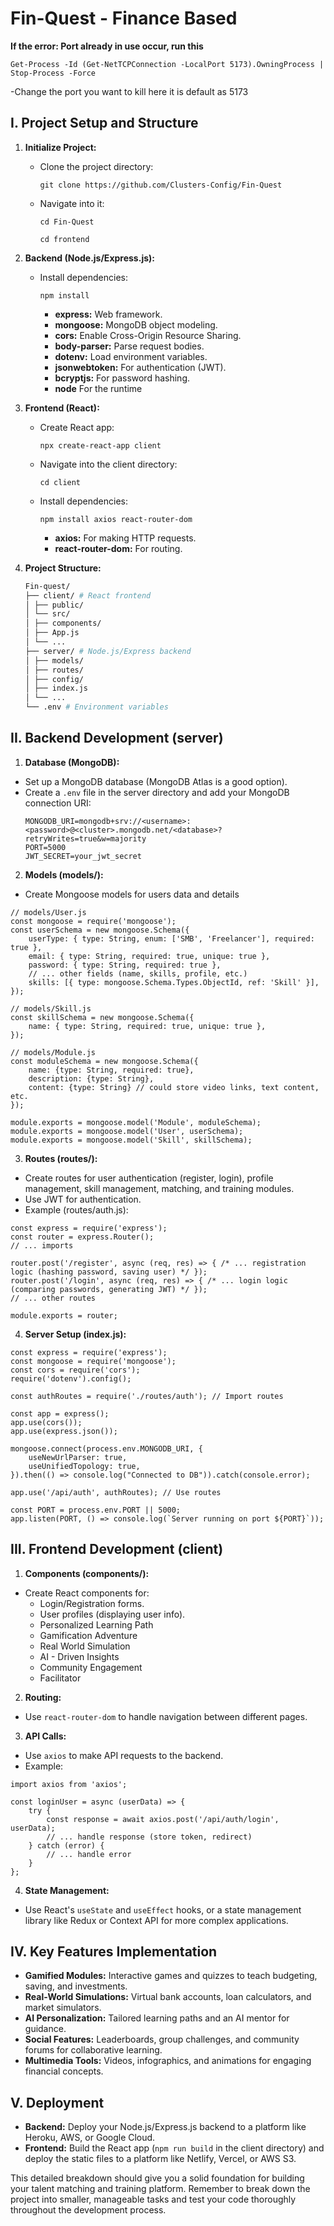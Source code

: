 # Fin-Quest - Finance Based

**If the error: Port already in use occur, run this**
```
Get-Process -Id (Get-NetTCPConnection -LocalPort 5173).OwningProcess | Stop-Process -Force
```
-Change the port you want to kill here it is default as 5173

## I. Project Setup and Structure

1. **Initialize Project:**
   - Clone the  project directory: 
     ```
     git clone https://github.com/Clusters-Config/Fin-Quest
     ```
   - Navigate into it: 
     ```
     cd Fin-Quest
     ```
     ```
     cd frontend
     ```
     
2. **Backend (Node.js/Express.js):**
   - Install dependencies:
     ```
     npm install 
     ```
     - **express:** Web framework.
     - **mongoose:** MongoDB object modeling.
     - **cors:** Enable Cross-Origin Resource Sharing.
     - **body-parser:** Parse request bodies.
     - **dotenv:** Load environment variables.
     - **jsonwebtoken:** For authentication (JWT).
     - **bcryptjs:** For password hashing.
     - **node** For the runtime

3. **Frontend (React):**
   - Create React app: 
     ```
     npx create-react-app client
     ```
   - Navigate into the client directory: 
     ```
     cd client
     ```
   - Install dependencies:
     ```
     npm install axios react-router-dom
     ```
     - **axios:** For making HTTP requests.
     - **react-router-dom:** For routing.

4. **Project Structure:**

   ``` bash
   Fin-quest/
   ├── client/ # React frontend
   │ ├── public/
   │ └── src/
   │ ├── components/
   │ ├── App.js
   │ └── ...
   ├── server/ # Node.js/Express backend
   │ ├── models/
   │ ├── routes/
   │ ├── config/
   │ ├── index.js
   │ └── ...
   └── .env # Environment variables
   ```

## II. Backend Development (server)

1. **Database (MongoDB):**
- Set up a MongoDB database (MongoDB Atlas is a good option).
- Create a `.env` file in the server directory and add your MongoDB connection URI:
  ```
  MONGODB_URI=mongodb+srv://<username>:<password>@<cluster>.mongodb.net/<database>?retryWrites=true&w=majority
  PORT=5000
  JWT_SECRET=your_jwt_secret
  ```

2. **Models (models/):**
- Create Mongoose models for users data and details

 ```
 // models/User.js
 const mongoose = require('mongoose');
 const userSchema = new mongoose.Schema({
     userType: { type: String, enum: ['SMB', 'Freelancer'], required: true },
     email: { type: String, required: true, unique: true },
     password: { type: String, required: true },
     // ... other fields (name, skills, profile, etc.)
     skills: [{ type: mongoose.Schema.Types.ObjectId, ref: 'Skill' }],
 });

 // models/Skill.js
 const skillSchema = new mongoose.Schema({
     name: { type: String, required: true, unique: true },
 });

 // models/Module.js
 const moduleSchema = new mongoose.Schema({
     name: {type: String, required: true},
     description: {type: String},
     content: {type: String} // could store video links, text content, etc.
 });

 module.exports = mongoose.model('Module', moduleSchema);
 module.exports = mongoose.model('User', userSchema);
 module.exports = mongoose.model('Skill', skillSchema);
 ```

3. **Routes (routes/):**
- Create routes for user authentication (register, login), profile management, skill management, matching, and training modules.
- Use JWT for authentication.
- Example (routes/auth.js):

 ```
 const express = require('express');
 const router = express.Router();
 // ... imports

 router.post('/register', async (req, res) => { /* ... registration logic (hashing password, saving user) */ });
 router.post('/login', async (req, res) => { /* ... login logic (comparing passwords, generating JWT) */ });
 // ... other routes

 module.exports = router;
 ```

4. **Server Setup (index.js):**

 ```
 const express = require('express');
 const mongoose = require('mongoose');
 const cors = require('cors');
 require('dotenv').config();
 
 const authRoutes = require('./routes/auth'); // Import routes

 const app = express();
 app.use(cors());
 app.use(express.json());

 mongoose.connect(process.env.MONGODB_URI, {
     useNewUrlParser: true,
     useUnifiedTopology: true,
 }).then(() => console.log("Connected to DB")).catch(console.error);

 app.use('/api/auth', authRoutes); // Use routes

 const PORT = process.env.PORT || 5000;
 app.listen(PORT, () => console.log(`Server running on port ${PORT}`));
 ```

## III. Frontend Development (client)

1. **Components (components/):**
- Create React components for:
   * Login/Registration forms.
   * User profiles (displaying user info).
   * Personalized Learning Path
   * Gamification Adventure
   * Real World Simulation
   * AI - Driven Insights
   * Community Engagement
   * Facilitator


2. **Routing:**
- Use `react-router-dom` to handle navigation between different pages.

3. **API Calls:**
- Use `axios` to make API requests to the backend.
- Example:

 ```
 import axios from 'axios';

 const loginUser = async (userData) => {
     try {
         const response = await axios.post('/api/auth/login', userData);
         // ... handle response (store token, redirect)
     } catch (error) {
         // ... handle error
     }
 };
 ```

4. **State Management:**
- Use React's `useState` and `useEffect` hooks, or a state management library like Redux or Context API for more complex applications.

## IV. Key Features Implementation

- **Gamified Modules:** Interactive games and quizzes to teach budgeting, saving, and investments.
- **Real-World Simulations:** Virtual bank accounts, loan calculators, and market simulators.
- **AI Personalization:** Tailored learning paths and an AI mentor for guidance.
- **Social Features:** Leaderboards, group challenges, and community forums for collaborative learning.
- **Multimedia Tools:** Videos, infographics, and animations for engaging financial concepts.

## V. Deployment

- **Backend:** Deploy your Node.js/Express.js backend to a platform like Heroku, AWS, or Google Cloud.
- **Frontend:** Build the React app (`npm run build` in the client directory) and deploy the static files to a platform like Netlify, Vercel, or AWS S3.

This detailed breakdown should give you a solid foundation for building your talent matching and training platform. Remember to break down the project into smaller, manageable tasks and test your code thoroughly throughout the development process.

